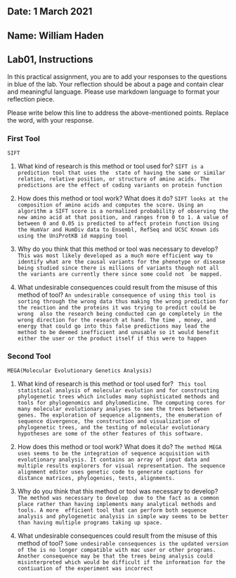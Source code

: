 ## Date: 1 March 2021

## Name: William Haden

## Lab01, Instructions

In this practical assignment, you are to add your responses to the questions in blue of the lab. Your reflection should be about a page and contain clear and meaningful language. Please use markdown language to format your reflection piece.

Please write below this line to address the above-mentioned points. Replace the word,  with your response.

### First Tool  
 `SIFT`

 1. What kind of research is this method or tool used for?
 `SIFT is a prediction tool that uses the  state of having the same or
 similar relation, relative position, or structure of amino acids. The predictions
  are the effect of coding variants on protein function  `

 2. How does this method or tool work? What does it do?
 `SIFT looks at the composition of amino acids and computes the score. Using an
 algorithm a SIFT score is a normalized probability of observing the new amino
 acid at that position, and ranges from 0 to 1. A value of between 0 and 0.05
 is predicted to affect protein function Using the HumVar and HumDiv data to
 Ensembl, RefSeq and UCSC Known ids using the UniProtKB id mapping tool `

 3. Why do you think that this method or tool was necessary to develop?
 `This was most likely developed as a much more efficient way to identify what
 are the causal variants for the phenotype or disease being studied since there
 is millions of variants though not all the variants are currently there since
 some could not  be mapped.  `

 4. What undesirable consequences could result from the misuse of this method of tool?
 `An undesirable consequence of using this tool is sorting through the wrong data
  thus making the wrong prediction for the reaction and the proteins it was trying to
  predict could be wrong  also the research being conducted can go completely
  in the wrong direction for the research at hand. The time , money, and energy
  that could go into this false predictions may lead the method to be deemed
  inefficient and unusable so it would benefit either the user or the product itself
  if this were to happen    `


### Second Tool
  `MEGA(Molecular Evolutionary Genetics Analysis)`

 1. What kind of research is this method or tool used for?
 ` This tool statistical analysis of molecular evolution and for constructing
 phylogenetic trees which includes many sophisticated methods and tools for
 phylogenomics and phylomedicine. The computing cores for many molecular
 evolutionary analyses to see the trees between genes. The exploration of
 sequence alignments, the enumeration of sequence divergence, the construction
 and visualization of phylogenetic trees, and the testing of
 molecular evolutionary hypotheses are some of the other features of this
 software.`

 2. How does this method or tool work? What does it do?
 `The method MEGA uses seems to be the integration of sequence
acquisition with evolutionary analysis. It contains an array of input data and multiple
results explorers for visual representation. The sequence alignment editor uses
genetic code to generate captions for distance matrices, phylogenies, tests, alignments.`

 3. Why do you think that this method or tool was necessary to develop?
 `The method was necessary to develop  due to the fact as a common place rather
 than having implements many analytical methods and tools. A more  efficient tool
 that can perform both sequence analysis and phylogenetic analysis in simple
 way seems to be better than having multiple programs taking up space. `

 4. What undesirable consequences could result from the misuse of this method of tool?
 `Some undesirable consequences is the updated version of the is no longer
 compatible with mac user or other programs. Another consequence may be that the
 trees being analysis could misinterpreted which would be difficult if the
 information for the contiuation of the experiment was incorrect   `
